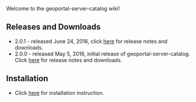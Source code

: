 Welcome to the geoportal-server-catalog wiki!

## Releases and Downloads
- 2.0.1 - released June 24, 2016, click [here](https://github.com/ArcGIS/geoportal-server-catalog/releases) for release notes and downloads.
- 2.0.0 - released May 5, 2016, initial release of geoportal-server-catalog. Click [here](https://github.com/ArcGIS/geoportal-server-catalog/releases) for release notes and downloads.

## Installation
- Click [here](https://github.com/Esri/geoportal-server-catalog/wiki/Installation) for installation instruction.
